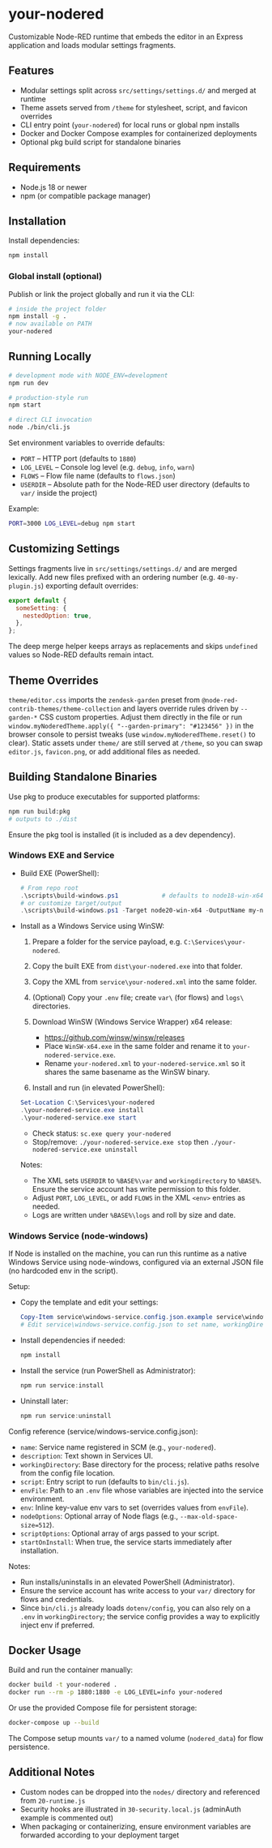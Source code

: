 ﻿# your-nodered

Customizable Node-RED runtime that embeds the editor in an Express application and loads modular settings fragments.

## Features

- Modular settings split across `src/settings/settings.d/` and merged at runtime
- Theme assets served from `/theme` for stylesheet, script, and favicon overrides
- CLI entry point (`your-nodered`) for local runs or global npm installs
- Docker and Docker Compose examples for containerized deployments
- Optional pkg build script for standalone binaries

## Requirements

- Node.js 18 or newer
- npm (or compatible package manager)

## Installation

Install dependencies:

```bash
npm install
```

### Global install (optional)

Publish or link the project globally and run it via the CLI:

```bash
# inside the project folder
npm install -g .
# now available on PATH
your-nodered
```

## Running Locally

```bash
# development mode with NODE_ENV=development
npm run dev

# production-style run
npm start

# direct CLI invocation
node ./bin/cli.js
```

Set environment variables to override defaults:

- `PORT` – HTTP port (defaults to `1880`)
- `LOG_LEVEL` – Console log level (e.g. `debug`, `info`, `warn`)
- `FLOWS` – Flow file name (defaults to `flows.json`)
- `USERDIR` – Absolute path for the Node-RED user directory (defaults to `var/` inside the project)

Example:

```bash
PORT=3000 LOG_LEVEL=debug npm start
```

## Customizing Settings

Settings fragments live in `src/settings/settings.d/` and are merged lexically. Add new files prefixed with an ordering number (e.g. `40-my-plugin.js`) exporting default overrides:

```js
export default {
  someSetting: {
    nestedOption: true,
  },
};
```

The deep merge helper keeps arrays as replacements and skips `undefined` values so Node-RED defaults remain intact.

## Theme Overrides

`theme/editor.css` imports the `zendesk-garden` preset from `@node-red-contrib-themes/theme-collection` and layers override rules driven by `--garden-*` CSS custom properties. Adjust them directly in the file or run `window.myNoderedTheme.apply({ "--garden-primary": "#123456" })` in the browser console to persist tweaks (use `window.myNoderedTheme.reset()` to clear). Static assets under `theme/` are still served at `/theme`, so you can swap `editor.js`, `favicon.png`, or add additional files as needed.

## Building Standalone Binaries

Use pkg to produce executables for supported platforms:

```bash
npm run build:pkg
# outputs to ./dist
```

Ensure the pkg tool is installed (it is included as a dev dependency).

### Windows EXE and Service

- Build EXE (PowerShell):

  ```powershell
  # From repo root
  .\scripts\build-windows.ps1            # defaults to node18-win-x64 -> dist\your-nodered.exe
  # or customize target/output
  .\scripts\build-windows.ps1 -Target node20-win-x64 -OutputName my-nodered.exe
  ```

- Install as a Windows Service using WinSW:

  1) Prepare a folder for the service payload, e.g. `C:\Services\your-nodered`.
  2) Copy the built EXE from `dist\your-nodered.exe` into that folder.
  3) Copy the XML from `service\your-nodered.xml` into the same folder.
  4) (Optional) Copy your `.env` file; create `var\` (for flows) and `logs\` directories.
  5) Download WinSW (Windows Service Wrapper) x64 release:

     - https://github.com/winsw/winsw/releases
     - Place `WinSW-x64.exe` in the same folder and rename it to `your-nodered-service.exe`.
     - Rename `your-nodered.xml` to `your-nodered-service.xml` so it shares the same basename as the WinSW binary.

  6) Install and run (in elevated PowerShell):

  ```powershell
  Set-Location C:\Services\your-nodered
  .\your-nodered-service.exe install
  .\your-nodered-service.exe start
  ```

  - Check status: `sc.exe query your-nodered`
  - Stop/remove: `./your-nodered-service.exe stop` then `./your-nodered-service.exe uninstall`

  Notes:
  - The XML sets `USERDIR` to `%BASE%\var` and `workingdirectory` to `%BASE%`. Ensure the service account has write permission to this folder.
  - Adjust `PORT`, `LOG_LEVEL`, or add `FLOWS` in the XML `<env>` entries as needed.
  - Logs are written under `%BASE%\logs` and roll by size and date.

### Windows Service (node-windows)

If Node is installed on the machine, you can run this runtime as a native Windows Service using node-windows, configured via an external JSON file (no hardcoded env in the script).

Setup:
- Copy the template and edit your settings:

  ```powershell
  Copy-Item service\windows-service.config.json.example service\windows-service.config.json
  # Edit service\windows-service.config.json to set name, workingDirectory, envFile, etc.
  ```

- Install dependencies if needed:

  ```powershell
  npm install
  ```

- Install the service (run PowerShell as Administrator):

  ```powershell
  npm run service:install
  ```

- Uninstall later:

  ```powershell
  npm run service:uninstall
  ```

Config reference (service/windows-service.config.json):
- `name`: Service name registered in SCM (e.g., `your-nodered`).
- `description`: Text shown in Services UI.
- `workingDirectory`: Base directory for the process; relative paths resolve from the config file location.
- `script`: Entry script to run (defaults to `bin/cli.js`).
- `envFile`: Path to an `.env` file whose variables are injected into the service environment.
- `env`: Inline key-value env vars to set (overrides values from `envFile`).
- `nodeOptions`: Optional array of Node flags (e.g., `--max-old-space-size=512`).
- `scriptOptions`: Optional array of args passed to your script.
- `startOnInstall`: When true, the service starts immediately after installation.

Notes:
- Run installs/uninstalls in an elevated PowerShell (Administrator).
- Ensure the service account has write access to your `var/` directory for flows and credentials.
- Since `bin/cli.js` already loads `dotenv/config`, you can also rely on a `.env` in `workingDirectory`; the service config provides a way to explicitly inject env if preferred.

## Docker Usage

Build and run the container manually:

```bash
docker build -t your-nodered .
docker run --rm -p 1880:1880 -e LOG_LEVEL=info your-nodered
```

Or use the provided Compose file for persistent storage:

```bash
docker-compose up --build
```

The Compose setup mounts `var/` to a named volume (`nodered_data`) for flow persistence.

## Additional Notes

- Custom nodes can be dropped into the `nodes/` directory and referenced from `20-runtime.js`
- Security hooks are illustrated in `30-security.local.js` (adminAuth example is commented out)
- When packaging or containerizing, ensure environment variables are forwarded according to your deployment target

